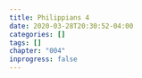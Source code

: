 ```yaml
---
title: Philippians 4
date: 2020-03-28T20:30:52-04:00
categories: []
tags: []
chapter: "004"
inprogress: false
---
```


